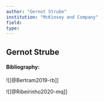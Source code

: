 ```yaml
---
author: "Gernot Strube"
institution: "McKinsey and Company"
field:
type:
---
```


## Gernot Strube
#### Bibliography:

![[@Bertram2019-rb]]

![[@Ribeirinho2020-mq]]